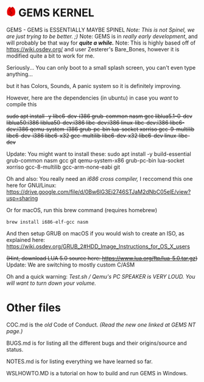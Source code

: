 # <img src="gems.png" alt="Logo" width="5%"/> GEMS KERNEL

GEMS - GEMS is ESSENTIALLY MAYBE SPINEL
*Note: This is not Spinel, we are just trying to be better. ;)*
Note: GEMS is in *really early development*, and will probably be that way for ***quite a while.*** Note: This is highly based off of https://wiki.osdev.org/ and user Zesterer's Bare_Bones, however it is modified quite a bit to work for me.

Seriously... You can only boot to a small splash screen, you can't even type anything...

but it has Colors, Sounds, A panic system so it is definitely improving.

However, here are the dependencies (in ubuntu) in case you *want* to compile this

~~sudo apt install -y libc6-dev-i386 grub-common nasm gcc liblua5.1-0-dev liblua50:i386 liblua50-dev:i386 libc-dev:i386 linux-libc-dev:i386 libc6-dev:i386 qemu-system-i386 grub-pc-bin lua-socket xorriso gcc-9-multilib libc6-dev-i386 libc6-x32 gcc-multilib libc6-dev-x32 libc6-dev linux-libc-dev~~

Update: You might want to install these:
sudo apt install -y build-essential grub-common nasm gcc git qemu-system-x86 grub-pc-bin lua-socket xorriso gcc-8-multilib gcc-arm-none-eabi git

Oh and also: You really need an *i686 cross compiler,* I reccomend this one here for GNU/Linux: https://drive.google.com/file/d/0Bw6lG3Ej2746STJaM2dNbC05elE/view?usp=sharing


Or for macOS, run this brew command (requires homebrew)

```
brew install i686-elf-gcc nasm
```

And then setup GRUB on macOS if you would wish to create an ISO, as explained here:
https://wiki.osdev.org/GRUB_2#HDD_Image_Instructions_for_OS_X_users

~~(Hint, download LUA 5.0 source here: https://www.lua.org/ftp/lua-5.0.tar.gz)~~ Update: We are switching to mostly custom C/ASM

Oh and a quick warning: *Test.sh / Qemu's PC SPEAKER is VERY LOUD. You will want to turn down your volume.*

# Other files
COC.md is the *old* Code of Conduct. *(Read the new one linked at GEMS NT page.)*

BUGS.md is for listing all the different bugs and their origins/source and status.

NOTES.md is for listing everything we have learned so far.

WSLHOWTO.MD is a tutorial on how to build and run GEMS in Windows.

